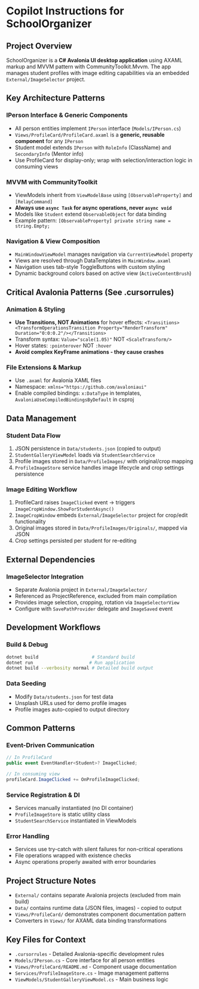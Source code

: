 # Copilot Instructions for SchoolOrganizer

## Project Overview
SchoolOrganizer is a **C# Avalonia UI desktop application** using AXAML markup and MVVM pattern with CommunityToolkit.Mvvm. The app manages student profiles with image editing capabilities via an embedded `External/ImageSelector` project.

## Key Architecture Patterns

### IPerson Interface & Generic Components
- All person entities implement `IPerson` interface (`Models/IPerson.cs`)
- `Views/ProfileCard/ProfileCard.axaml` is a **generic, reusable component** for any `IPerson`
- Student model extends `IPerson` with `RoleInfo` (ClassName) and `SecondaryInfo` (Mentor info)
- Use ProfileCard for display-only; wrap with selection/interaction logic in consuming views

### MVVM with CommunityToolkit
- ViewModels inherit from `ViewModelBase` using `[ObservableProperty]` and `[RelayCommand]`
- **Always use `async Task` for async operations, never `async void`**
- Models like `Student` extend `ObservableObject` for data binding
- Example pattern: `[ObservableProperty] private string name = string.Empty;`

### Navigation & View Composition
- `MainWindowViewModel` manages navigation via `CurrentViewModel` property
- Views are resolved through DataTemplates in `MainWindow.axaml`
- Navigation uses tab-style ToggleButtons with custom styling
- Dynamic background colors based on active view (`ActiveContentBrush`)

## Critical Avalonia Patterns (See .cursorrules)

### Animation & Styling
- **Use Transitions, NOT Animations** for hover effects: `<Transitions><TransformOperationsTransition Property="RenderTransform" Duration="0:0:0.2"/></Transitions>`
- Transform syntax: `Value="scale(1.05)"` NOT `<ScaleTransform/>`
- Hover states: `:pointerover` NOT `:hover`
- **Avoid complex KeyFrame animations - they cause crashes**

### File Extensions & Markup
- Use `.axaml` for Avalonia XAML files
- Namespace: `xmlns="https://github.com/avaloniaui"`
- Enable compiled bindings: `x:DataType` in templates, `AvaloniaUseCompiledBindingsByDefault` in csproj

## Data Management

### Student Data Flow
1. JSON persistence in `Data/students.json` (copied to output)
2. `StudentGalleryViewModel` loads via `StudentSearchService`
3. Profile images stored in `Data/ProfileImages/` with original/crop mapping
4. `ProfileImageStore` service handles image lifecycle and crop settings persistence

### Image Editing Workflow
1. ProfileCard raises `ImageClicked` event → triggers `ImageCropWindow.ShowForStudentAsync()`
2. `ImageCropWindow` embeds `External/ImageSelector` project for crop/edit functionality
3. Original images stored in `Data/ProfileImages/Originals/`, mapped via JSON
4. Crop settings persisted per student for re-editing

## External Dependencies

### ImageSelector Integration
- Separate Avalonia project in `External/ImageSelector/`
- Referenced as ProjectReference, excluded from main compilation
- Provides image selection, cropping, rotation via `ImageSelectorView`
- Configure with `SavePathProvider` delegate and `ImageSaved` event

## Development Workflows

### Build & Debug
```bash
dotnet build                    # Standard build
dotnet run                     # Run application
dotnet build --verbosity normal # Detailed build output
```

### Data Seeding
- Modify `Data/students.json` for test data
- Unsplash URLs used for demo profile images
- Profile images auto-copied to output directory

## Common Patterns

### Event-Driven Communication
```csharp
// In ProfileCard
public event EventHandler<Student>? ImageClicked;

// In consuming view
profileCard.ImageClicked += OnProfileImageClicked;
```

### Service Registration & DI
- Services manually instantiated (no DI container)
- `ProfileImageStore` is static utility class
- `StudentSearchService` instantiated in ViewModels

### Error Handling
- Services use try-catch with silent failures for non-critical operations
- File operations wrapped with existence checks
- Async operations properly awaited with error boundaries

## Project Structure Notes
- `External/` contains separate Avalonia projects (excluded from main build)
- `Data/` contains runtime data (JSON files, images) - copied to output
- `Views/ProfileCard/` demonstrates component documentation pattern
- Converters in `Views/` for AXAML data binding transformations

## Key Files for Context
- `.cursorrules` - Detailed Avalonia-specific development rules
- `Models/IPerson.cs` - Core interface for all person entities
- `Views/ProfileCard/README.md` - Component usage documentation
- `Services/ProfileImageStore.cs` - Image management patterns
- `ViewModels/StudentGalleryViewModel.cs` - Main business logic